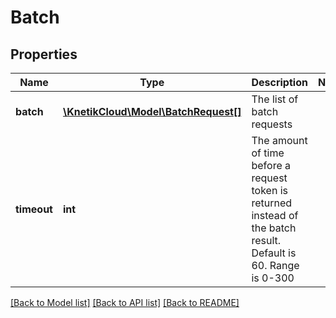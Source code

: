 # Batch

## Properties
Name | Type | Description | Notes
------------ | ------------- | ------------- | -------------
**batch** | [**\KnetikCloud\Model\BatchRequest[]**](BatchRequest.md) | The list of batch requests | 
**timeout** | **int** | The amount of time before a request token is returned instead of the batch result.  Default is 60.  Range is 0-300 | 

[[Back to Model list]](../README.md#documentation-for-models) [[Back to API list]](../README.md#documentation-for-api-endpoints) [[Back to README]](../README.md)


